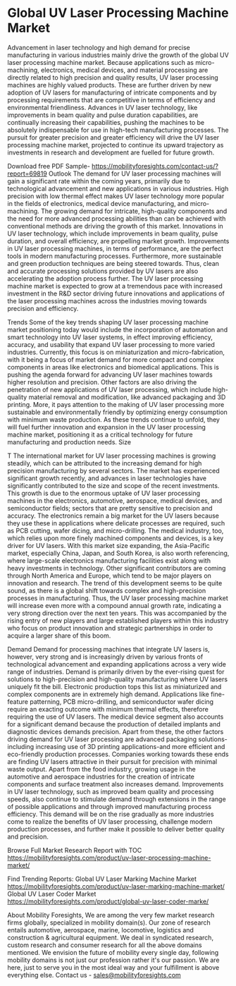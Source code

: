 # Global UV Laser Processing Machine Market

Advancement in laser technology and high demand for precise manufacturing in various industries mainly drive the growth of the global UV laser processing machine market. Because applications such as micro-machining, electronics, medical devices, and material processing are directly related to high precision and quality results, UV laser processing machines are highly valued products. These are further driven by new adoption of UV lasers for manufacturing of intricate components and by processing requirements that are competitive in terms of efficiency and environmental friendliness. Advances in UV laser technology, like improvements in beam quality and pulse duration capabilities, are continually increasing their capabilities, pushing the machines to be absolutely indispensable for use in high-tech manufacturing processes. The pursuit for greater precision and greater efficiency will drive the UV laser processing machine market, projected to continue its upward trajectory as investments in research and development are fuelled for future growth.


Download free PDF Sample- https://mobilityforesights.com/contact-us/?report=69819 
Outlook
The demand for UV laser processing machines will gain a significant rate within the coming years, primarily due to technological advancement and new applications in various industries. High precision with low thermal effect makes UV laser technology more popular in the fields of electronics, medical device manufacturing, and micro-machining. The growing demand for intricate, high-quality components and the need for more advanced processing abilities than can be achieved with conventional methods are driving the growth of this market. Innovations in UV laser technology, which include improvements in beam quality, pulse duration, and overall efficiency, are propelling market growth. Improvements in UV laser processing machines, in terms of performance, are the perfect tools in modern manufacturing processes. Furthermore, more sustainable and green production techniques are being steered towards. Thus, clean and accurate processing solutions provided by UV lasers are also accelerating the adoption process further. The UV laser processing machine market is expected to grow at a tremendous pace with increased investment in the R&D sector driving future innovations and applications of the laser processing machines across the industries moving towards precision and efficiency.

Trends
Some of the key trends shaping UV laser processing machine market positioning today would include the incorporation of automation and smart technology into UV laser systems, in effect improving efficiency, accuracy, and usability that expand UV laser processing to more varied industries. Currently, this focus is on miniaturization and micro-fabrication, with it being a focus of market demand for more compact and complex components in areas like electronics and biomedical applications. This is pushing the agenda forward for advancing UV laser machines towards higher resolution and precision. Other factors are also driving the penetration of new applications of UV laser processing, which include high-quality material removal and modification, like advanced packaging and 3D printing. More, it pays attention to the making of UV laser processing more sustainable and environmentally friendly by optimizing energy consumption with minimum waste production. As these trends continue to unfold, they will fuel further innovation and expansion in the UV laser processing machine market, positioning it as a critical technology for future manufacturing and production needs.
Size

T The international market for UV laser processing machines is growing steadily, which can be attributed to the increasing demand for high precision manufacturing by several sectors. The market has experienced significant growth recently, and advances in laser technologies have significantly contributed to the size and scope of the recent investments. This growth is due to the enormous uptake of UV laser processing machines in the electronics, automotive, aerospace, medical devices, and semiconductor fields; sectors that are pretty sensitive to precision and accuracy. The electronics remain a big market for the UV lasers because they use these in applications where delicate processes are required, such as PCB cutting, wafer dicing, and micro-drilling. The medical industry, too, which relies upon more finely machined components and devices, is a key driver for UV lasers. With this market size expanding, the Asia-Pacific market, especially China, Japan, and South Korea, is also worth referencing, where large-scale electronics manufacturing facilities exist along with heavy investments in technology. Other significant contributors are coming through North America and Europe, which tend to be major players on innovation and research. The trend of this development seems to be quite sound, as there is a global shift towards complex and high-precision processes in manufacturing. Thus, the UV laser processing machine market will increase even more with a compound annual growth rate, indicating a very strong direction over the next ten years. This was accompanied by the rising entry of new players and large established players within this industry who focus on product innovation and strategic partnerships in order to acquire a larger share of this boom.

Demand
Demand for processing machines that integrate UV lasers is, however, very strong and is increasingly driven by various fronts of technological advancement and expanding applications across a very wide range of industries. Demand is primarily driven by the ever-rising quest for solutions to high-precision and high-quality manufacturing where UV lasers uniquely fit the bill. Electronic production tops this list as miniaturized and complex components are in extremely high demand. Applications like fine-feature patterning, PCB micro-drilling, and semiconductor wafer dicing require an exacting outcome with minimum thermal effects, therefore requiring the use of UV lasers. The medical device segment also accounts for a significant demand because the production of detailed implants and diagnostic devices demands precision. Apart from these, the other factors driving demand for UV laser processing are advanced packaging solutions-including increasing use of 3D printing applications-and more efficient and eco-friendly production processes. Companies working towards these ends are finding UV lasers attractive in their pursuit for precision with minimal waste output. Apart from the food industry, growing usage in the automotive and aerospace industries for the creation of intricate components and surface treatment also increases demand. Improvements in UV laser technology, such as improved beam quality and processing speeds, also continue to stimulate demand through extensions in the range of possible applications and through improved manufacturing process efficiency. This demand will be on the rise gradually as more industries come to realize the benefits of UV laser processing, challenge modern production processes, and further make it possible to deliver better quality and precision.

Browse Full Market Research Report with TOC https://mobilityforesights.com/product/uv-laser-processing-machine-market/


Find Trending Reports:
Global UV Laser Marking Machine Market
https://mobilityforesights.com/product/uv-laser-marking-machine-market/
Global UV Laser Coder Market
https://mobilityforesights.com/product/global-uv-laser-coder-marke/ 


About Mobility Foresights,
We are among the very few market research firms globally, specialized in mobility domain(s). Our zone of research entails automotive, aerospace, marine, locomotive, logistics and construction & agricultural equipment. We deal in syndicated research, custom research and consumer research for all the above domains mentioned.
We envision the future of mobility every single day, following mobility domains is not just our profession rather it's our passion. We are here, just to serve you in the most ideal way and your fulfillment is above everything else. Contact us -  sales@mobilityforesights.com 



